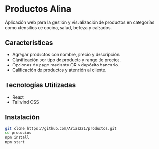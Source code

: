 # Productos Alina

Aplicación web para la gestión y visualización de productos en categorías como utensilios de cocina, salud, belleza y calzados.

## Características

- Agregar productos con nombre, precio y descripción.
- Clasificación por tipo de producto y rango de precios.
- Opciones de pago mediante QR o depósito bancario.
- Calificación de productos y atención al cliente.

## Tecnologías Utilizadas

- React
- Tailwind CSS

## Instalación

```bash
git clone https://github.com/Arias221/productos.git
cd productos
npm install
npm start
